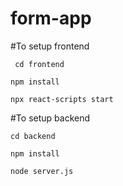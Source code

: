 # form-app

#To setup frontend  
```
 cd frontend  
```
```
npm install
```
``` 
npx react-scripts start
``` 

#To setup backend
```
cd backend
```
```
npm install
```
```
node server.js
```  
